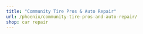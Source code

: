 ```yaml
---
title: "Community Tire Pros & Auto Repair"
url: /phoenix/community-tire-pros-and-auto-repair/
shop: car repair
---
```


